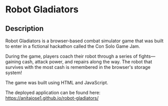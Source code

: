# Robot Gladiators

## Description

Robot Gladiators is a browser-based combat simulator game that was built to enter in a fictional hackathon called the Con Solo Game Jam.

During the game, players coach their robot through a series of fights—gaining cash, attack power, and repairs along the way. The robot that survives with the most cash is remembered in the browser's storage system!

The game was built using HTML and JavaScript.

The deployed application can be found here: https://anitajose1.github.io/robot-gladiators/
